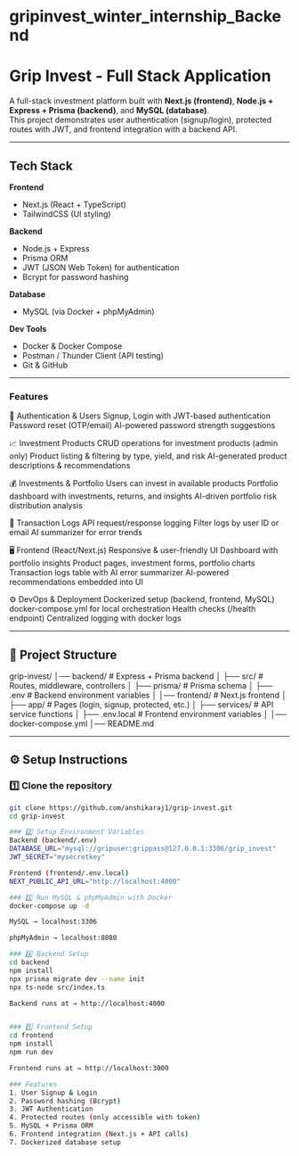 # gripinvest_winter_internship_Backend

# Grip Invest - Full Stack Application

A full-stack investment platform built with **Next.js (frontend)**, **Node.js + Express + Prisma (backend)**, and **MySQL (database)**.  
This project demonstrates user authentication (signup/login), protected routes with JWT, and frontend integration with a backend API.

---

## Tech Stack

**Frontend**
- Next.js (React + TypeScript)
- TailwindCSS (UI styling)

**Backend**
- Node.js + Express
- Prisma ORM
- JWT (JSON Web Token) for authentication
- Bcrypt for password hashing

**Database**
- MySQL (via Docker + phpMyAdmin)

**Dev Tools**
- Docker & Docker Compose
- Postman / Thunder Client (API testing)
- Git & GitHub

---

### Features
🔐 Authentication & Users
Signup, Login with JWT-based authentication
Password reset (OTP/email)
AI-powered password strength suggestions


📈 Investment Products
CRUD operations for investment products (admin only)
Product listing & filtering by type, yield, and risk
AI-generated product descriptions & recommendations


💰 Investments & Portfolio
Users can invest in available products
Portfolio dashboard with investments, returns, and insights
AI-driven portfolio risk distribution analysis


📝 Transaction Logs
API request/response logging
Filter logs by user ID or email
AI summarizer for error trends


🖥️ Frontend (React/Next.js)
Responsive & user-friendly UI
Dashboard with portfolio insights
Product pages, investment forms, portfolio charts
Transaction logs table with AI error summarizer
AI-powered recommendations embedded into UI


⚙️ DevOps & Deployment
Dockerized setup (backend, frontend, MySQL)
docker-compose.yml for local orchestration
Health checks (/health endpoint)
Centralized logging with docker logs

---
## 📂 Project Structure
grip-invest/
│── backend/ # Express + Prisma backend
│ ├── src/ # Routes, middleware, controllers
│ ├── prisma/ # Prisma schema
│ ├── .env # Backend environment variables
│
│── frontend/ # Next.js frontend
│ ├── app/ # Pages (login, signup, protected, etc.)
│ ├── services/ # API service functions
│ ├── .env.local # Frontend environment variables
│
│── docker-compose.yml
│── README.md


---

## ⚙️ Setup Instructions

### 1️⃣ Clone the repository
```bash
git clone https://github.com/anshikaraj1/grip-invest.git
cd grip-invest

### 2️⃣ Setup Environment Variables
Backend (backend/.env)
DATABASE_URL="mysql://gripuser:grippass@127.0.0.1:3306/grip_invest"
JWT_SECRET="mysecretkey"

Frontend (frontend/.env.local)
NEXT_PUBLIC_API_URL="http://localhost:4000"

### 3️⃣ Run MySQL & phpMyAdmin with Docker
docker-compose up -d

MySQL → localhost:3306

phpMyAdmin → localhost:8080

### 4️⃣ Backend Setup
cd backend
npm install
npx prisma migrate dev --name init
npx ts-node src/index.ts

Backend runs at → http://localhost:4000


### 5️⃣ Frontend Setup
cd frontend
npm install
npm run dev

Frontend runs at → http://localhost:3000

### Features
1. User Signup & Login
2. Password hashing (Bcrypt)
3. JWT Authentication
4. Protected routes (only accessible with token)
5. MySQL + Prisma ORM
6. Frontend integration (Next.js + API calls)
7. Dockerized database setup
